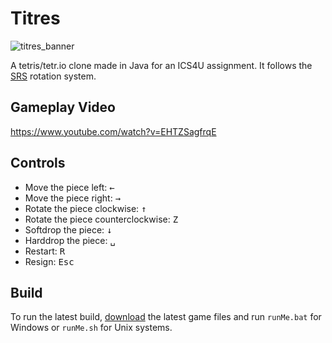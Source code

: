 # Titres
![titres_banner](https://user-images.githubusercontent.com/13337661/174889690-cda418a3-3843-4cfe-930f-19aa5787ccd1.jpg)

A tetris/tetr.io clone made in Java for an ICS4U assignment. It follows the [SRS](https://harddrop.com/wiki/SRS) rotation system.

## Gameplay Video

https://www.youtube.com/watch?v=EHTZSagfrqE

## Controls
- Move the piece left: <kbd>←</kbd> 
- Move the piece right: <kbd>→</kbd>
- Rotate the piece clockwise: <kbd>↑</kbd>
- Rotate the piece counterclockwise: <kbd>Z</kbd>
- Softdrop the piece: <kbd>↓</kbd>
- Harddrop the piece: <kbd>␣</kbd>
- Restart: <kbd>R</kbd>
- Resign: <kbd>Esc</kbd>


## Build
To run the latest build, [download](https://github.com/todaybrian/ics4u-assignment/archive/refs/heads/master.zip) the latest game files and run `runMe.bat` for Windows or `runMe.sh` for Unix systems. 
